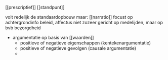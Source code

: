 [[prescriptief]] [[standpunt]]

volt redelijk de standaardopbouw
maar: [[narratio]] focust op achtergrondinfo beleid, affectus niet zozeer gericht op medelijden, maar op bvb bezorgdheid


- argumentatie op basis van [[waarden]]
	- positieve of negatieve eigenschappen (kentekenargumentatie)
	- positieve of negatieve gevolgen (causale argumentatie)
	- 